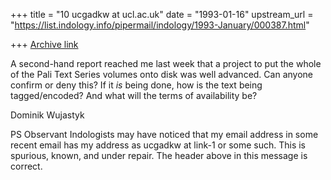 +++
title = "10 ucgadkw at ucl.ac.uk"
date = "1993-01-16"
upstream_url = "https://list.indology.info/pipermail/indology/1993-January/000387.html"

+++
[Archive link](https://list.indology.info/pipermail/indology/1993-January/000387.html)

A second-hand report reached me last week that a project to
put the whole of the Pali Text Series volumes onto disk was
well advanced.  Can anyone confirm or deny this?   If it 
*is* being done, how is the text being tagged/encoded?
And what will the terms of availability be?


Dominik Wujastyk

PS Observant Indologists may have noticed that my email address in 
some recent email has my address as ucgadkw at link-1 or some such.
This is spurious, known, and under repair.  The header above in this
message is correct.




